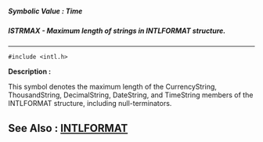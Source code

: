 ##### Symbolic Value : Time
##### ISTRMAX - Maximum length of strings in INTLFORMAT structure.
---
```
#include <intl.h>
```
**Description :**

This symbol denotes the maximum length of the CurrencyString, ThousandString, 
DecimalString, DateString, and TimeString members of the INTLFORMAT structure, 
including null-terminators.

**See Also :**
[INTLFORMAT](/reference/Data/INTLFORMAT)
---
